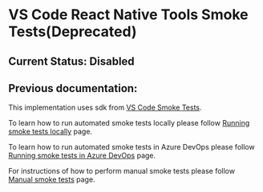 # VS Code React Native Tools Smoke Tests(Deprecated)

## Current Status: Disabled

## Previous documentation:

This implementation uses sdk from [VS Code Smoke Tests](https://github.com/microsoft/vscode/tree/main/test/smoke).

To learn how to run automated smoke tests locally please follow [Running smoke tests locally](docs/run-locally.md) page.

To learn how to run automated smoke tests in Azure DevOps please follow [Running smoke tests in Azure DevOps](docs/run-in-azure.md) page.

For instructions of how to perform manual smoke tests please follow [Manual smoke tests](docs/perform-manually.md) page.
